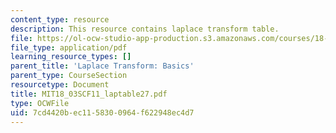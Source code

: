 ```yaml
---
content_type: resource
description: This resource contains laplace transform table.
file: https://ol-ocw-studio-app-production.s3.amazonaws.com/courses/18-03sc-differential-equations-fall-2011/7cd4420bec1158300964f622948ec4d7_MIT18_03SCF11_laptable27.pdf
file_type: application/pdf
learning_resource_types: []
parent_title: 'Laplace Transform: Basics'
parent_type: CourseSection
resourcetype: Document
title: MIT18_03SCF11_laptable27.pdf
type: OCWFile
uid: 7cd4420b-ec11-5830-0964-f622948ec4d7
---
```

